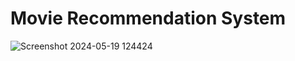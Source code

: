 # Movie Recommendation System

![Screenshot 2024-05-19 124424](https://github.com/Rathorerishabh/Movie-Recommendation-System/assets/142661600/d74590a2-fb28-401a-b5f0-b0d073f0cbfc)
